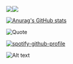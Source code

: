 ![](http://github-profile-summary-cards.vercel.app/api/cards/profile-details?username=MatinParsapour&theme=dracula)![](http://github-profile-summary-cards.vercel.app/api/cards/repos-per-language?username=MatinParsapour&theme=dracula)

[![Anurag's GitHub stats](https://github-readme-stats.vercel.app/api?username=MatinParsapour)](https://github.com/anuraghazra/github-readme-stats)

![Quote](https://github-readme-quotes.herokuapp.com/quote?theme=dark)

[![spotify-github-profile](https://spotify-github-profile.vercel.app/api/view?uid=31betvge5m7wpzphtnjrujeoljve&cover_image=true&theme=karaoke)](https://spotify-github-profile.vercel.app/api/view?uid=31betvge5m7wpzphtnjrujeoljve&redirect=true)

![Alt text](https://spotify-recently-played-readme.vercel.app/api?user=31betvge5m7wpzphtnjrujeoljve)
